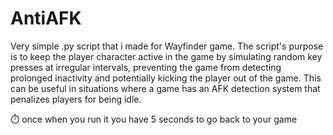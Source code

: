 # AntiAFK

Very simple .py script that i made for Wayfinder game. The script's purpose is to keep the player character active in the game by simulating random key presses at irregular intervals, preventing the game from detecting prolonged inactivity and potentially kicking the player out of the game. This can be useful in situations where a game has an AFK detection system that penalizes players for being idle.

⏱️ once when you run it you have 5 seconds to go back to your game
